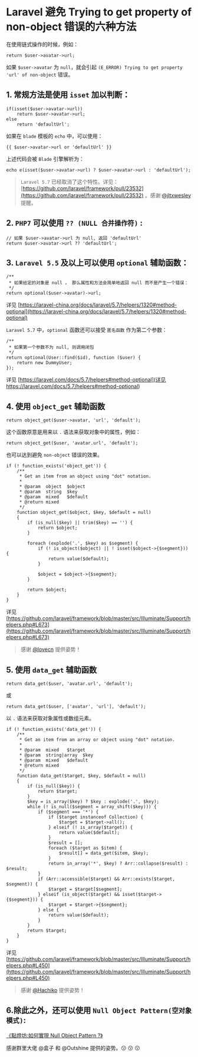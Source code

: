 # Laravel 避免 Trying to get property of non-object 错误的六种方法

在使用链式操作的时候，例如：

```
return $user->avatar->url;
```

如果 `$user->avatar` 为 `null`，就会引起 `(E_ERROR)
Trying to get property 'url' of non-object` 错误。

## 1. 常规方法是使用 `isset` 加以判断：
```
if(isset($user->avatar->url))
    return $user->avatar->url;
else
    return 'defaultUrl';
```

如果在 `blade` 模板的 `echo` 中，可以使用：

```
{{ $user->avatar->url or 'defaultUrl' }}
```

上述代码会被 `Blade` 引擎解析为：

```
echo e(isset($user->avatar->url) ? $user->avatar->url : 'defaultUrl');
```

>  `Laravel 5.7` 已经取消了这个特性。详见：[https://github.com/laravel/framework/pull/23532](https://github.com/laravel/framework/pull/23532) 。感谢 [@jltxwesley](https://laravel-china.org/users/28596) 提醒。

## 2. `PHP7` 可以使用 `?? (NULL 合并操作符)` :
```
// 如果 $user->avatar->url 为 null, 返回 'defaultUrl'
return $user->avatar->url ?? 'defaultUrl';
```

## 3. `Laravel 5.5` 及以上可以使用 `optional` 辅助函数：
```
/**
 * 如果给定的对象是 null ， 那么属性和方法会简单地返回 null 而不是产生一个错误：
 */
return optional($user->avatar)->url;
```

详见 [https://laravel-china.org/docs/laravel/5.7/helpers/1320#method-optional](https://laravel-china.org/docs/laravel/5.7/helpers/1320#method-optional)

`Laravel 5.7` 中，`optional` 函数还可以接受 `匿名函数` 作为第二个参数：
```
/**
 * 如果第一个参数不为 null, 则调用闭包
 */
return optional(User::find($id), function ($user) {
    return new DummyUser;
});
```

详见 [https://laravel.com/docs/5.7/helpers#method-optional](详见 https://laravel.com/docs/5.7/helpers#method-optional)

## 4. 使用 `object_get` 辅助函数
```
return object_get($user->avatar, 'url', 'default');
```

这个函数原意是用来以 `.` 语法来获取对象中的属性，例如：

```
return object_get($user, 'avatar.url', 'default');
```

也可以达到避免 `non-object` 错误的效果。

```
if (! function_exists('object_get')) {
    /**
     * Get an item from an object using "dot" notation.
     *
     * @param  object  $object
     * @param  string  $key
     * @param  mixed   $default
     * @return mixed
     */
    function object_get($object, $key, $default = null)
    {
        if (is_null($key) || trim($key) == '') {
            return $object;
        }

        foreach (explode('.', $key) as $segment) {
            if (! is_object($object) || ! isset($object->{$segment})) {
                return value($default);
            }

            $object = $object->{$segment};
        }

        return $object;
    }
}
```

详见 [https://github.com/laravel/framework/blob/master/src/Illuminate/Support/helpers.php#L673](https://github.com/laravel/framework/blob/master/src/Illuminate/Support/helpers.php#L673)

> 感谢 [@lovecn](https://laravel-china.org/users/87) 提供姿势！

 
## 5. 使用 `data_get` 辅助函数
```
return data_get($user, 'avatar.url', 'default');
```

或

```
return data_get($user, ['avatar', 'url'], 'default');
```

以 `.` 语法来获取对象属性或数组元素。

```
if (! function_exists('data_get')) {
    /**
     * Get an item from an array or object using "dot" notation.
     *
     * @param  mixed   $target
     * @param  string|array  $key
     * @param  mixed   $default
     * @return mixed
     */
    function data_get($target, $key, $default = null)
    {
        if (is_null($key)) {
            return $target;
        }
        $key = is_array($key) ? $key : explode('.', $key);
        while (! is_null($segment = array_shift($key))) {
            if ($segment === '*') {
                if ($target instanceof Collection) {
                    $target = $target->all();
                } elseif (! is_array($target)) {
                    return value($default);
                }
                $result = [];
                foreach ($target as $item) {
                    $result[] = data_get($item, $key);
                }
                return in_array('*', $key) ? Arr::collapse($result) : $result;
            }
            if (Arr::accessible($target) && Arr::exists($target, $segment)) {
                $target = $target[$segment];
            } elseif (is_object($target) && isset($target->{$segment})) {
                $target = $target->{$segment};
            } else {
                return value($default);
            }
        }
        return $target;
    }
}
```

详见 [https://github.com/laravel/framework/blob/master/src/Illuminate/Support/helpers.php#L450](https://github.com/laravel/framework/blob/master/src/Illuminate/Support/helpers.php#L450)

> 感谢 [@Hachiko](https://laravel-china.org/users/22249) 提供姿势！

## 6.除此之外，还可以使用 `Null Object Pattern(空对象模式)`:
[《點燈坊:如何實現 Null Object Pattern ?》](https://oomusou.io/design-pattern/nullobject/)

感谢群里大佬 @盒子 和 @Outshine 提供的姿势。:kissing: :kissing: :kissing:

